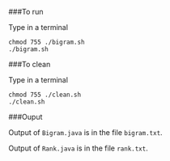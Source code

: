 ###To run

Type in a terminal

```
chmod 755 ./bigram.sh
./bigram.sh
```

###To clean

Type in a terminal
```
chmod 755 ./clean.sh
./clean.sh
```

###Ouput

Output of `Bigram.java` is in the file `bigram.txt`.

Output of `Rank.java` is in the file `rank.txt`.
